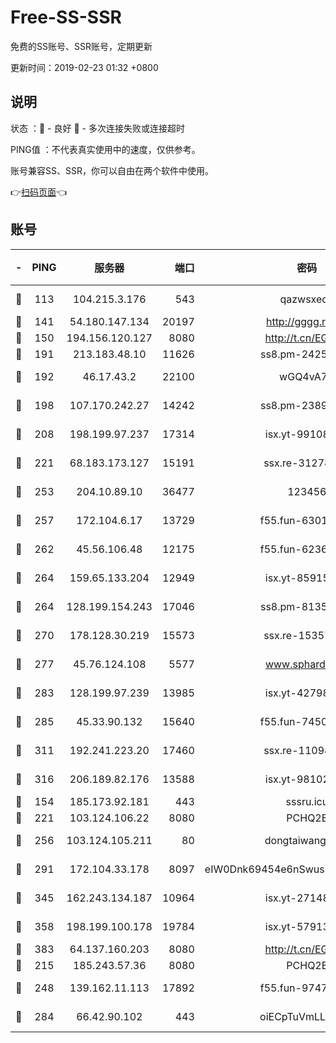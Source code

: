 # Free-SS-SSR

免费的SS账号、SSR账号，定期更新

更新时间：2019-02-23 01:32 +0800

## 说明

状态     ：🙂 - 良好 🙁 - 多次连接失败或连接超时

PING值   ：不代表真实使用中的速度，仅供参考。

账号兼容SS、SSR，你可以自由在两个软件中使用。

👉[扫码页面](https://liesauer.github.io/free-ss-ssr.github.io/)👈

## 账号

|-|PING|服务器|端口|密码|加密方式|区域|
|:----:|:----:|:-----:|-----:|:----:|:----:|:----:|
|🙂|113|104.215.3.176|543|qazwsxedc|aes-256-gcm|JP|
|🙂|141|54.180.147.134|20197|http://gggg.rocks|chacha20|KR|
|🙂|150|194.156.120.127|8080|http://t.cn/EGJIyrl|rc4-md5|RU|
|🙂|191|213.183.48.10|11626|ss8.pm-24251801|rc4-md5|RU|
|🙂|192|46.17.43.2|22100|wGQ4vA7D|aes-256-gcm|RU|
|🙂|198|107.170.242.27|14242|ss8.pm-23899495|aes-256-cfb|US|
|🙂|208|198.199.97.237|17314|isx.yt-99108938|aes-256-cfb|US|
|🙂|221|68.183.173.127|15191|ssx.re-31278035|aes-256-cfb|US|
|🙂|253|204.10.89.10|36477|123456|aes-256-cfb|US|
|🙂|257|172.104.6.17|13729|f55.fun-63016216|aes-256-cfb|US|
|🙂|262|45.56.106.48|12175|f55.fun-62365029|aes-256-cfb|US|
|🙂|264|159.65.133.204|12949|isx.yt-85915065|aes-256-cfb|SG|
|🙂|264|128.199.154.243|17046|ss8.pm-81354782|aes-256-cfb|SG|
|🙂|270|178.128.30.219|15573|ssx.re-15357088|aes-256-cfb|SG|
|🙂|277|45.76.124.108|5577|www.sphard.com|aes-256-cfb|AU|
|🙂|283|128.199.97.239|13985|isx.yt-42798024|aes-256-cfb|SG|
|🙂|285|45.33.90.132|15640|f55.fun-74501505|aes-256-cfb|US|
|🙂|311|192.241.223.20|17460|ssx.re-11098249|aes-256-cfb|US|
|🙂|316|206.189.82.176|13588|isx.yt-98102913|aes-256-cfb|SG|
|🙂|154|185.173.92.181|443|sssru.icu|rc4-md5|RU|
|🙂|221|103.124.106.22|8080|PCHQ2E|rc4-md5|US|
|🙂|256|103.124.105.211|80|dongtaiwang.com|aes-256-cfb|US|
|🙂|291|172.104.33.178|8097|eIW0Dnk69454e6nSwuspv9DmS201tQ0D|aes-256-cfb|SG|
|🙂|345|162.243.134.187|10964|isx.yt-27148037|aes-256-cfb|US|
|🙂|358|198.199.100.178|19784|isx.yt-57913223|aes-256-cfb|US|
|🙂|383|64.137.160.203|8080|http://t.cn/EGJIyrl|rc4-md5|CA|
|🙁|215|185.243.57.36|8080|PCHQ2E|rc4-md5|US|
|🙁|248|139.162.11.113|17892|f55.fun-97471497|aes-256-cfb|SG|
|🙁|284|66.42.90.102|443|oiECpTuVmLLxk4Ts|aes-256-cfb|US|
